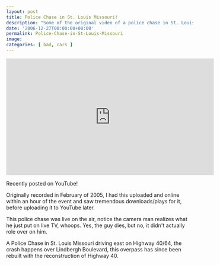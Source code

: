 ```yaml
---
layout: post
title: Police Chase in St. Louis Missouri!
description: "Some of the original video of a police chase in St. Louis Missouri with a white suburban flying over Lindbergh Boulevard"
date: '2006-12-27T00:00:00+00:00'
permalink: Police-Chase-in-St-Louis-Missouri
image: 
categories: [ bad, cars ]
---
```

<iframe width="560" height="315" src="https://www.youtube.com/embed/yFSTrtWGKLQ" title="YouTube video player" frameborder="0" allow="accelerometer; autoplay; clipboard-write; encrypted-media; gyroscope; picture-in-picture" allowfullscreen></iframe>

Recently posted on YouTube!

Originally recorded in February of 2005, I had this uploaded and online within an hour of the event and saw tremendous downloads/plays for it, before uploading it to YouTube later.

This police chase was live on the air, notice the camera man realizes what he just put on live TV, whoops. Yes, the guy dies, but no, it didn't actually role over on him.

A Police Chase in St. Louis Missouri driving east on Highway 40/64, the crash happens over Lindbergh Boulevard, this overpass has since been rebuilt with the reconstruction of Highway 40.


